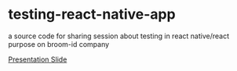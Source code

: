 # testing-react-native-app

a source code for sharing session about testing in react native/react purpose on broom-id company

[Presentation Slide](https://www.canva.com/design/DAF7-_-8-eA/HMBEJCXAiwG3tX2yVZtoOw/view?utm_content=DAF7-_-8-eA&utm_campaign=designshare&utm_medium=link&utm_source=viewer)

